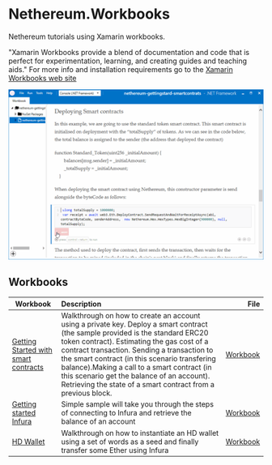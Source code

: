 # Nethereum.Workbooks
Nethereum tutorials using Xamarin workbooks.

"Xamarin Workbooks provide a blend of documentation and code that is perfect for experimentation, learning, and creating guides and teaching aids." For more info and installation requirements go to the [Xamarin Workbooks web site]( https://developer.xamarin.com/guides/cross-platform/workbooks/)

![Workbook sample](screenshots/deploymentSample.gif)

## Workbooks

| Workbook      | Description   | File  |
| ------------- |:-------------| -----:|
| [Getting Started with smart contracts](nethereum-gettingstard-smartcontrats) | Walkthrough on how to create an account using a private key. Deploy a smart contract (the sample provided is the standard ERC20 token contract). Estimating the gas cost of a contract transaction. Sending a transaction to the smart contract (in this scenario transfering balance).Making a call to a smart contract (in this scenario get the balance of an account). Retrieving the state of a smart contract from a previous block. | [Workbook](nethereum-gettingstard-smartcontrats.workbook)|
| [Getting started Infura](nethereum-gettingstarted-infura)|Simple sample will take you through the steps of connecting to Infura and retrieve the balance of an account| [Workbook](nethereum-gettingstarted-infura.workbook)|
|[HD Wallet](nethereum-hdwallet-infura-transfer.workbook)|Walkthrough on how to instantiate an HD wallet using a set of words as a seed and finally transfer some Ether using Infura|[Workbook](nethereum-hdwallet-infura-transfer.workbook)|

